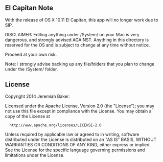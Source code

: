 ## El Capitan Note
With the release of OS X 10.11 El Capitan, this app will no longer work due to SIP.


DISCLAIMER:
Editing anything under /System/ on your Mac is very dangerous, and strongly advised AGAINST. Anything in this directory is reserved for the OS and is subject to change at any time without notice.

Proceed at your own risk.

Note: I strongly advise backing up any file/folders that you plan to change under the /System/ folder.

## License

 Copyright 2014 Jeremiah Baker.

 Licensed under the Apache License, Version 2.0 (the "License");
 you may not use this file except in compliance with the License.
 You may obtain a copy of the License at

      http://www.apache.org/licenses/LICENSE-2.0

 Unless required by applicable law or agreed to in writing, software
 distributed under the License is distributed on an "AS IS" BASIS,
 WITHOUT WARRANTIES OR CONDITIONS OF ANY KIND, either express or implied.
 See the License for the specific language governing permissions and
 limitations under the License.
